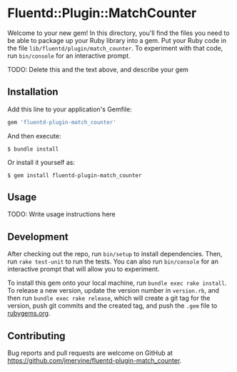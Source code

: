 # Fluentd::Plugin::MatchCounter

Welcome to your new gem! In this directory, you'll find the files you need to be able to package up your Ruby library into a gem. Put your Ruby code in the file `lib/fluentd/plugin/match_counter`. To experiment with that code, run `bin/console` for an interactive prompt.

TODO: Delete this and the text above, and describe your gem

## Installation

Add this line to your application's Gemfile:

```ruby
gem 'fluentd-plugin-match_counter'
```

And then execute:

    $ bundle install

Or install it yourself as:

    $ gem install fluentd-plugin-match_counter

## Usage

TODO: Write usage instructions here

## Development

After checking out the repo, run `bin/setup` to install dependencies. Then, run `rake test-unit` to run the tests. You can also run `bin/console` for an interactive prompt that will allow you to experiment.

To install this gem onto your local machine, run `bundle exec rake install`. To release a new version, update the version number in `version.rb`, and then run `bundle exec rake release`, which will create a git tag for the version, push git commits and the created tag, and push the `.gem` file to [rubygems.org](https://rubygems.org).

## Contributing

Bug reports and pull requests are welcome on GitHub at https://github.com/jmervine/fluentd-plugin-match_counter.
